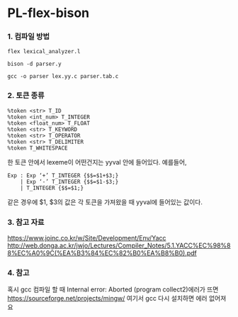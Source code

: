 # PL-flex-bison

### 1. 컴파일 방법

	flex lexical_analyzer.l	

	bison -d parser.y

	gcc -o parser lex.yy.c parser.tab.c
	
### 2. 토큰 종류
	%token <str> T_ID
	%token <int_num> T_INTEGER
	%token <float_num> T_FLOAT
	%token <str> T_KEYWORD
	%token <str> T_OPERATOR
	%token <str> T_DELIMITER
	%token T_WHITESPACE
	
한 토큰 안에서 lexeme이 어떤건지는 yyval 안에 들어있다.
예를들어,

	Exp : Exp ‘+’ T_INTEGER {$$=$1+$3;}
		| Exp ‘-’ T_INTEGER {$$=$1-$3;}
 		| T_INTEGER {$$=$1;} 
같은 경우에 $1, $3의 값은 각 토큰을 가져왔을 때 yyval에 들어있는 값이다.
	
	
	
### 3. 참고 자료
<https://www.joinc.co.kr/w/Site/Development/Env/Yacc>
<http://web.donga.ac.kr/jwjo/Lectures/Compiler_Notes/5.1.YACC%EC%98%88%EC%A0%9C(%EA%B3%84%EC%82%B0%EA%B8%B0).pdf>

### 4. 참고
혹시 gcc 컴파일 할 때 Internal error: Aborted (program collect2)에러가 뜨면
<https://sourceforge.net/projects/mingw/> 여기서 gcc 다시 설치하면 에러 없어져요
